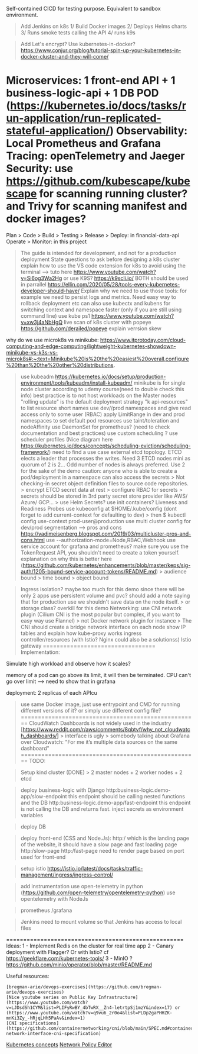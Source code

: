 <!-- markdownlint-disable-->

Self-contained CICD for testing purpose. Equivalent to sandbox environment.
   > Add Jenkins on k8s
      1/ Build Docker images
      2/ Deploys Helms charts
      3/ Runs smoke tests calling the API
      4/ runs k9s

> Add Let's encrypt?
> Use kubernetes-in-docker? https://www.conjur.org/blog/tutorial-spin-up-your-kubernetes-in-docker-cluster-and-they-will-come/

Microservices: 1 front-end API + 1 business-logic-api + 1 DB POD (https://kubernetes.io/docs/tasks/run-application/run-replicated-stateful-application/)
Observability: Local Prometheus and Grafana
Tracing: openTelemetry and Jaeger
Security: use https://github.com/kubescape/kubescape for scanning running cluster? and Trivy for scanning manifest and docker images?
===============================

Plan > Code > Build > Testing > Release > Deploy: in financial-data-api
Operate > Monitor: in this project

> The guide is intended for development, and not for a production deployment
> State questions to ask before designing a k8s cluster
> explain how to use the VS code extension for k8s to avoid using the terminal --> tuto here https://www.youtube.com/watch?v=Si6og3Wa2Hg
> or use K9S? https://k9scli.io/  BOTH should be used in parrallel https://ellin.com/2020/05/28/tools-every-kubernetes-developer-should-have/
> Explain why we need to use those tools: for example we need to persist logs and metrics. Need easy way to rollback deployment etc
> can also use kubectx and kubens for switching context and namespace faster (only if you are still using command line)
> use kube ps1 https://www.youtube.com/watch?v=xw3j4aNbHgQ
> live scan of k8s cluster with popeye  https://github.com/derailed/popeye
> explain verrsion skew

why do we use microk8s vs minikube: https://www.itprotoday.com/cloud-computing-and-edge-computing/lightweight-kubernetes-showdown-minikube-vs-k3s-vs-microk8s#:~:text=Minikube%20is%20the%20easiest%20overall,configure%20than%20the%20other%20distributions.
> use kubeadm https://kubernetes.io/docs/setup/production-environment/tools/kubeadm/install-kubeadm/
> minikube is for single node cluster according to udemy course(need to double check this info)
> best practice is to not host workloads on the Master nodes
> "rolling update" is the default deployment strategy
> "k api-resources" to list resource short names
> use dev//prod namespaces and give read access only to some user (RBAC)
> apply LimitRange in dev and prod namespaces to set default pod resources
> use taint/toleration and nodeAffinity
> use DaemonSet for prometheus? (need to check documentation and best practices)
> use custom scheduling ? use scheduler profiles (Nice diagram here https://kubernetes.io/docs/concepts/scheduling-eviction/scheduling-framework/) need to find a use case
> external etcd topology. ETCD elects a leader that processes the writes. Need 3 ETCD nodes mini as quorum of 2 is 2... Odd number of nodes is always preferred. Use 2 for the sake of the demo
> caution: anyone who is able to create a pod/deployment in a namespace can also access the secrets
    > Not checking-in secret object definition files to source code repositories.
    > encrypt ETCD secret data at rest
    > configure RBAC for secrets
    > secrets should be stored in 3rd party secret store provider like AWS/ Azure/ GCP...
    > use Helm Secrets?
 > use init containers?
 > Liveness and Readiness Probes
 > use kubeconfig at $HOME/.kube/config  (dont forget to add current-context for defaulting to dev)
    > then $ kubectl config use-context prod-user@production
 > use multi cluster config for dev/prod segmentation  --> pros and cons https://vadimeisenberg.blogspot.com/2019/03/multicluster-pros-and-cons.html
 > use --authorization-mode=Node,RBAC,Webhook
 > use service account for grafana and prometheus? make sure you use the TokenRequest API, you shouldn't need to create a token yourself. explanation on why this is better here (https://github.com/kubernetes/enhancements/blob/master/keps/sig-auth/1205-bound-service-account-tokens/README.md)
    > audience bound
    > time bound
    > object bound
 
 > Ingress isolation? maybe too much for this demo since there will be only 2 apps
 > use persistent volume and pvc? should add a note saying that for production use we shouldn't save data on the node itself.
    > or storage class? overkill for this demo
 > Networking: use CNI network plugin (Cilium CNI is the most popular but complex, if you want to easy way use Flannel)
    > not Docker network plugin for instance
    > The CNI should create a bridge network interface on each node
 > show IP tables and explain how kube-proxy works
 > ingress controller/resources (with Istio? Nginx could also be a solutionss)
 > Istio gateway
=================================
Implementation:

Simulate high workload and observe how it scales?

memory of a pod can go above its limit, it will then be terminated. CPU can't go over limit --> need to show that in grafana

deployment: 2 replicas of each APIcu
> use same Docker image, just use entrypoint and CMD for running different versions of it? or simply use different config file?
====================================================
> CloudWatch Dashboards is not widely used in the industry [https://www.reddit.com/r/aws/comments/8qbtvf/why_not_cloudwatch_dashboards/]
	> interface is ugly
	> somebody talking about Grafana over Cloudwatch: "For me it’s multiple data sources on the same dashboard"
====================================================
TODO:

> Setup kind cluster (DONE)
      > 2 master nodes + 2 worker nodes + 2 etcd

> deploy business-logic with Django
   > http:business-logic.demo-app/slow-endpoint  this endpoint should be calling nested functions and the DB
   > http:business-logic.demo-app/fast-endpoint this endpoint is not calling the DB and returns fast.
   > inject secrets as environment variables

> deploy DB

> deploy front-end (CSS and Node.Js):
   > http:<some IP>/ which is the landing page of the website, it should have a slow page and fast loading page
   > http:<some IP>/slow-page
   > http:<some IP>/fast-page
   > need to render page based on port used for front-end

> setup istio
   > https://istio.io/latest/docs/tasks/traffic-management/ingress/ingress-control/

> add instrumentation
   > use open-telemetry in python (https://github.com/open-telemetry/opentelemetry-python)
   > use opentelemetry with NodeJs

> prometheus /grafana

> Jenkins
   > need to mount volume so that Jenkins has access to local files

====================================================
Ideas:
	1 - Implement Redis on the cluster for real time app
	2 - Canary deployment with Flagger? Or with Istio? cf https://geekflare.com/kubernetes-tools/
	3 - MinIO ? https://github.com/minio/operator/blob/master/README.md

Useful resources:

	[bregman-arie/devops-exercises](https://github.com/bregman-arie/devops-exercises)
    [Nice youtube series on Public Key Infrastructure](https://www.youtube.com/watch?v=LJDsdSh1CYM&list=PLIFyRwBY_4bTwRX__Zn4-letrtpSj1mzY&index=17) or (https://www.youtube.com/watch?v=q9vu6_2r0o4&list=PLDp2gaPHHZK-mnKi3Zy_-hRjqLHh5PaAv&index=1)
    [CNI specifications](https://github.com/containernetworking/cni/blob/main/SPEC.md#container-network-interface-cni-specification)
   [Kubernetes concepts](https://kubernetes.io/docs/concepts/overview/)
   [Network Policy Editor](https://editor.cilium.io/)
